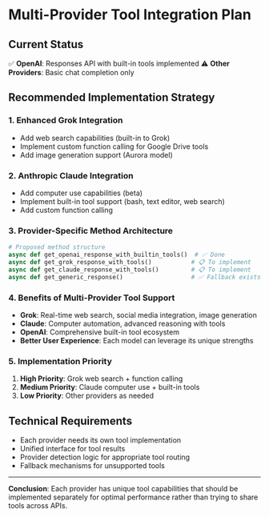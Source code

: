 # Multi-Provider Tool Integration Plan

## Current Status
✅ **OpenAI**: Responses API with built-in tools implemented
⚠️ **Other Providers**: Basic chat completion only

## Recommended Implementation Strategy

### 1. Enhanced Grok Integration
- Add web search capabilities (built-in to Grok)
- Implement custom function calling for Google Drive tools
- Add image generation support (Aurora model)

### 2. Anthropic Claude Integration  
- Add computer use capabilities (beta)
- Implement built-in tool support (bash, text editor, web search)
- Add custom function calling

### 3. Provider-Specific Method Architecture
```python
# Proposed method structure
async def get_openai_response_with_builtin_tools()  # ✅ Done
async def get_grok_response_with_tools()           # 📋 To implement  
async def get_claude_response_with_tools()         # 📋 To implement
async def get_generic_response()                   # ✅ Fallback exists
```

### 4. Benefits of Multi-Provider Tool Support
- **Grok**: Real-time web search, social media integration, image generation
- **Claude**: Computer automation, advanced reasoning with tools
- **OpenAI**: Comprehensive built-in tool ecosystem
- **Better User Experience**: Each model can leverage its unique strengths

### 5. Implementation Priority
1. **High Priority**: Grok web search + function calling
2. **Medium Priority**: Claude computer use + built-in tools  
3. **Low Priority**: Other providers as needed

## Technical Requirements
- Each provider needs its own tool implementation
- Unified interface for tool results
- Provider detection logic for appropriate tool routing
- Fallback mechanisms for unsupported tools

---
**Conclusion**: Each provider has unique tool capabilities that should be implemented separately for optimal performance rather than trying to share tools across APIs.
